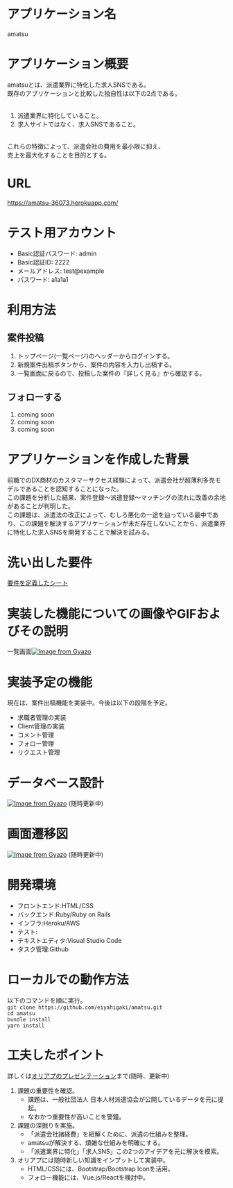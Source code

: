 # アプリケーション名
amatsu

# アプリケーション概要
amatsuとは、派遣業界に特化した求人SNSである。<br>
既存のアプリケーションと比較した独自性は以下の2点である。<br><br>

1. 派遣業界に特化していること。<br>
2. 求人サイトではなく、求人SNSであること。<br><br>

これらの特徴によって、派遣会社の費用を最小限に抑え、<br>売上を最大化することを目的とする。

# URL
https://amatsu-36073.herokuapp.com/

# テスト用アカウント
- Basic認証パスワード: admin<br>
- Basic認証ID: 2222<br>
- メールアドレス: test@example<br>
- パスワード: a1a1a1

# 利用方法
## 案件投稿
1. トップページ(一覧ページ)のヘッダーからログインする。<br>
2. 新規案件出稿ボタンから、案件の内容を入力し出稿する。<br>
3. 一覧画面に戻るので、投稿した案件の『詳しく見る』から確認する。

## フォローする
1. coming soon<br>
2. coming soon<br>
3. coming soon

# アプリケーションを作成した背景
前職でのDX商材のカスタマーサクセス経験によって、派遣会社が超薄利多売モデルであることを認知することになった。<br>この課題を分析した結果、案件登録〜派遣登録〜マッチングの流れに改善の余地があることが判明した。<br>この課題は、派遣法の改正によって、むしろ悪化の一途を辿っている最中であり、この課題を解決するアプリケーションが未だ存在しないことから、派遣業界に特化した求人SNSを開発することで解決を試みる。

# 洗い出した要件
[要件を定義したシート](https://docs.google.com/spreadsheets/d/1rI2AjzlPVocomCXgNSn8W8DUu0PODu0c6WO_NBfAkL4/edit?usp=sharing)

# 実装した機能についての画像やGIFおよびその説明
一覧画面[![Image from Gyazo](https://i.gyazo.com/38381e92ce5e70ed76a5bf3eaa9799ad.png)](https://gyazo.com/38381e92ce5e70ed76a5bf3eaa9799ad)

# 実装予定の機能
現在は、案件出稿機能を実装中。今後は以下の段階を予定。<br>
- 求職者管理の実装<br>
- Client管理の実装<br>
- コメント管理<br>
- フォロー管理<br>
- リクエスト管理

# データベース設計
[![Image from Gyazo](https://i.gyazo.com/2951ad6d09137f7627c14709195db9e5.png)](https://gyazo.com/2951ad6d09137f7627c14709195db9e5)
(随時更新中)
# 画面遷移図
[![Image from Gyazo](https://i.gyazo.com/7a97aaf6cfeef87133714df9d4af1a54.png)](https://gyazo.com/7a97aaf6cfeef87133714df9d4af1a54)
(随時更新中)
# 開発環境
- フロントエンド:HTML/CSS<br>
- バックエンド:Ruby/Ruby on Rails<br>
- インフラ:Heroku/AWS<br>
- テスト:<br>
- テキストエディタ:Visual Studio Code<br>
- タスク管理:Github

# ローカルでの動作方法
以下のコマンドを順に実行。<br>
`git clone https://github.com/eiyahigaki/amatsu.git`<br>
`cd amatsu`<br>
`bundle install`<br>
`yarn install`

# 工夫したポイント
詳しくは[オリアプのプレゼンテーション](https://docs.google.com/presentation/d/1myF5QOogP9evBlYyuAzwf6aN-OH1HDkWv_YXzqqmgr8/edit?usp=sharing)まで(随時、更新中)
1. 課題の重要性を確認。<br>
    - 課題は、一般社団法人 日本人材派遣協会が公開しているデータを元に提起。<br>
    - なおかつ重要性が高いことを警鐘。<br>
2. 課題の深掘りを実施。<br>
    - 「派遣会社諸経費」を紐解くために、派遣の仕組みを整理。<br>
    - amatsuが解決する、煩雑な仕組みを明確にする。<br>
    - 「派遣業界に特化」「求人SNS」この2つのアイデアを元に解決を模索。<br>
3. オリアプには随時新しい知識をインプットして実装中。
    - HTML/CSSには、Bootstrap/Bootstrap Iconを活用。
    - フォロー機能には、Vue.js/Reactを検討中。